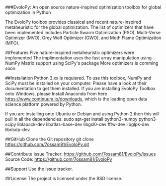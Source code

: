 ###EvoloPy: An open source nature-inspired optimization toolbox for global optimization in Python

The EvoloPy toolbox provides classical and recent nature-inspired metaheuristic for the global optimization. The list of optimizers that have been implemented includes Particle Swarm Optimization (PSO), Multi-Verse Optimizer (MVO), Grey Wolf Optimizer (GWO), and Moth Flame Optimization (MFO).


##Features
Five nature-inspired metaheuristic optimizers were implemented
The implimentation uses the fast array manipulation using NumPy
Matrix support using SciPy's package
More optimizers is comming soon

##Installation
Python 3.xx is requiered.
To use this toolbox, NumPy and SciPy must be installed on your computer. 
Please have a look at their documentation to get them installed.
If you are installing EvoloPy Toolbox onto Windows, please Install Anaconda from here https://www.continuum.io/downloads, which is the leading open data science platform powered by Python.

If you are installing onto Ubuntu or Debian and using Python 2 then this will pull in all the dependencies:
sudo apt-get install python3-numpy python3-scipy liblapack-dev libatlas-base-dev libgsl0-dev fftw-dev libglpk-dev libdsdp-dev

##GitHub
Clone the Git repository
git clone https://github.com/7ossam81/EvoloPy.git

##Contribute
Issue Tracker: https://github.com/7ossam81/EvoloPy/issues
Source Code: https://github.com/7ossam81/EvoloPy

##Support
Use the issue tracker.

##License
The project is licensed under the BSD license.
